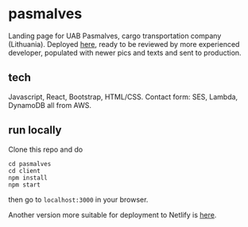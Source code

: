 # pasmalves

Landing page for UAB Pasmalves, cargo transportation company (Lithuania). Deployed [here](https://agitated-haibt-62666e.netlify.app/), ready to be reviewed by more experienced developer, populated with newer pics and texts and sent to production.

## tech

Javascript, React, Bootstrap, HTML/CSS. Contact form: SES, Lambda, DynamoDB all from AWS.

## run locally

Clone this repo and do 

```
cd pasmalves
cd client
npm install
npm start
``` 

then go to ```localhost:3000``` in your browser.

Another version more suitable for deployment to Netlify is [here](https://github.com/Gonciarov/pasmalves2).
